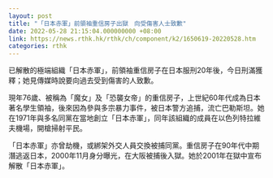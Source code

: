 ```yaml
---
layout: post
title: "「日本赤軍」前領袖重信房子出獄　向受傷害人士致歉"
date: 2022-05-28 21:15:04.000000000 +08:00
link: https://news.rthk.hk/rthk/ch/component/k2/1650619-20220528.htm
categories: rthk
---
```


已解散的極端組織「日本赤軍」，前領袖重信房子在日本服刑20年後，今日刑滿獲釋；她見傳媒時說要向過去受到傷害的人致歉。

現年76歲、被稱為「魔女」及「恐襲女帝」的重信房子，上世紀60年代成為日本著名學生領袖，後來因為參與多宗暴力事件，被日本警方追捕，流亡巴勒斯坦。她在1971年與多名同黨在當地創立「日本赤軍」，同年該組織的成員在以色列特拉維夫機場，開槍掃射平民。

「日本赤軍」亦曾劫機，或綁架外交人員交換被捕同黨。重信房子在90年代中期潛逃返日本，2000年11月身分曝光，在大阪被捕後入獄。她於2001年在獄中宣布解散「日本赤軍」。
